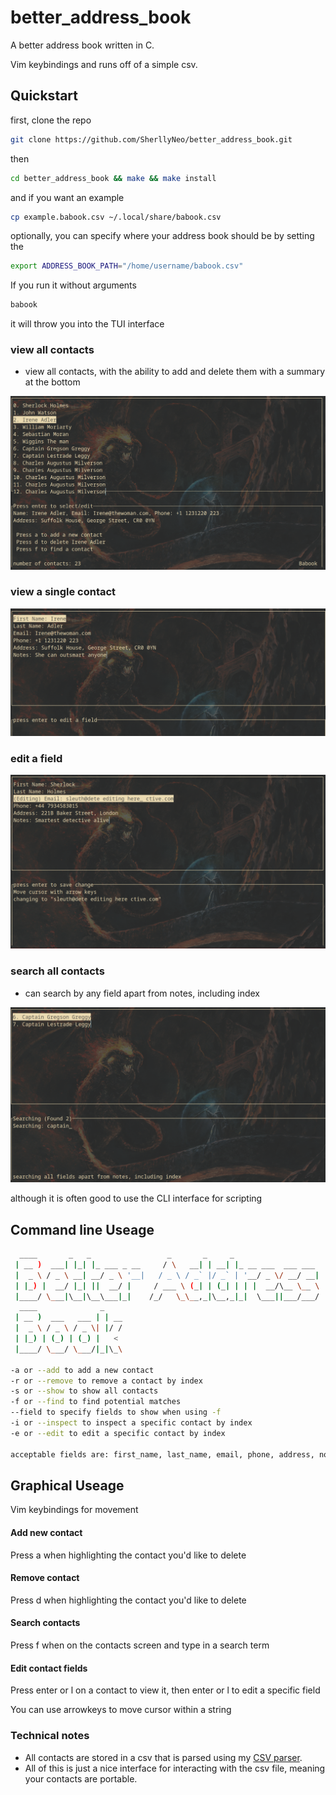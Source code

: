 # better_address_book
A better address book written in C. 

Vim keybindings and runs off of a simple csv.

## Quickstart

first, clone the repo
```bash
git clone https://github.com/SherllyNeo/better_address_book.git
```
then 
```bash
cd better_address_book && make && make install 
```
and if you want an example 
```bash
cp example.babook.csv ~/.local/share/babook.csv
```

optionally, you can specify where your address book should be by setting the 
```bash
export ADDRESS_BOOK_PATH="/home/username/babook.csv"
```

If you run it without arguments
```bash
babook
```
it will throw you into the TUI interface

### view all contacts
- view all contacts, with the ability to add and delete them with a summary at the bottom

![tui display](./images/tuicontacts.png)

### view a single contact
![tui contact display](./images/tuicontact.png)
### edit a field
![editing display](./images/tuiediting.png)
### search all contacts 
- can search by any field apart from notes, including index

![searching through contacts](./images/tuisearch.png)

although it is often good to use the CLI interface for scripting

## Command line Useage

```bash
  ____       _   _                 _       _     _
 | __ )  ___| |_| |_ ___ _ __     / \   __| | __| |_ __ ___  ___ ___
 |  _ \ / _ \ __| __/ _ \ '__|   / _ \ / _` |/ _` | '__/ _ \/ __/ __|
 | |_) |  __/ |_| ||  __/ |     / ___ \ (_| | (_| | | |  __/\__ \__ \
 |____/ \___|\__|\__\___|_|    /_/   \_\__,_|\__,_|_|  \___||___/___/
  ____              _
 | __ )  ___   ___ | | __
 |  _ \ / _ \ / _ \| |/ /
 | |_) | (_) | (_) |   <
 |____/ \___/ \___/|_|\_\

-a or --add to add a new contact
-r or --remove to remove a contact by index
-s or --show to show all contacts
-f or --find to find potential matches
--field to specify fields to show when using -f
-i or --inspect to inspect a specific contact by index
-e or --edit to edit a specific contact by index

acceptable fields are: first_name, last_name, email, phone, address, notes and index


```

## Graphical Useage

Vim keybindings for movement

#### Add new contact 
Press a when highlighting the contact you'd like to delete
#### Remove contact 
Press d when highlighting the contact you'd like to delete
#### Search contacts 
Press f when on the contacts screen and type in a search term
#### Edit contact fields
Press enter or l on a contact to view it, then enter or l to edit a specific field

You can use arrowkeys to move cursor within a string


### Technical notes
* All contacts are stored in a csv that is parsed using my [CSV parser](https://github.com/SherllyNeo/dsvParser/tree/main).
* All of this is just a nice interface for interacting with the csv file, meaning your contacts are portable.







